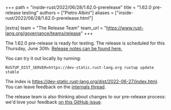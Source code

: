 +++
path = "inside-rust/2022/06/28/1.62.0-prerelease"
title = "1.62.0 pre-release testing"
authors = ["Pietro Albini"]
aliases = ["inside-rust/2022/06/28/1.62.0-prerelease.html"]

[extra]
team = "The Release Team"
team_url = "https://www.rust-lang.org/governance/teams/release"
+++

The 1.62.0 pre-release is ready for testing. The release is scheduled for this
Thursday, June 30th. [Release notes can be found here.][relnotes]

You can try it out locally by running:

```plain
RUSTUP_DIST_SERVER=https://dev-static.rust-lang.org rustup update stable
```

The index is <https://dev-static.rust-lang.org/dist/2022-06-27/index.html>. You
can leave feedback on the [internals thread][internals].

The release team is also thinking about changes to our pre-release process:
we'd love your feedback [on this GitHub issue][feedback].

[relnotes]: https://github.com/rust-lang/rust/blob/stable/RELEASES.md#version-1620-2022-06-30
[internals]: https://internals.rust-lang.org/t/rust-1-62-0-prerelease-testing/16913
[feedback]: https://github.com/rust-lang/release-team/issues/16
